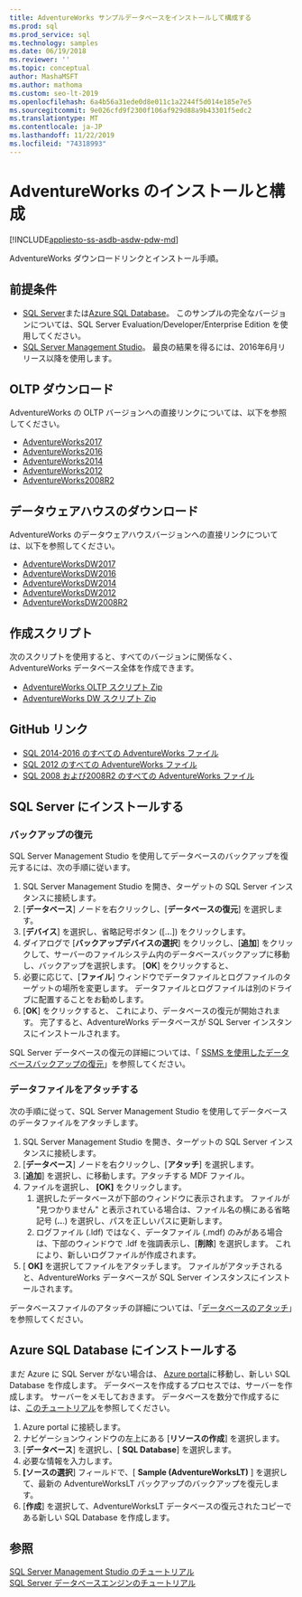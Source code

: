```yaml
---
title: AdventureWorks サンプルデータベースをインストールして構成する
ms.prod: sql
ms.prod_service: sql
ms.technology: samples
ms.date: 06/19/2018
ms.reviewer: ''
ms.topic: conceptual
author: MashaMSFT
ms.author: mathoma
ms.custom: seo-lt-2019
ms.openlocfilehash: 6a4b56a31ede0d8e011c1a2244f5d014e185e7e5
ms.sourcegitcommit: 9e026cfd9f2300f106af929d88a9b43301f5edc2
ms.translationtype: MT
ms.contentlocale: ja-JP
ms.lasthandoff: 11/22/2019
ms.locfileid: "74318993"
---
```

# <a name="adventureworks-installation-and-configuration"></a>AdventureWorks のインストールと構成
[!INCLUDE[appliesto-ss-asdb-asdw-pdw-md](../includes/appliesto-ss-asdb-asdw-pdw-md.md)]

AdventureWorks ダウンロードリンクとインストール手順。 

## <a name="prerequisites"></a>前提条件

- [SQL Server](https://www.microsoft.com/evalcenter/evaluate-sql-server-2016)または[Azure SQL Database](https://azure.microsoft.com/services/sql-database/)。 このサンプルの完全なバージョンについては、SQL Server Evaluation/Developer/Enterprise Edition を使用してください。
- [SQL Server Management Studio](../ssms/download-sql-server-management-studio-ssms.md)。 最良の結果を得るには、2016年6月リリース以降を使用します。
 
## <a name="oltp-downloads"></a>OLTP ダウンロード

AdventureWorks の OLTP バージョンへの直接リンクについては、以下を参照してください。

- [AdventureWorks2017](https://github.com/Microsoft/sql-server-samples/releases/download/adventureworks/AdventureWorks2017.bak)
- [AdventureWorks2016](https://github.com/Microsoft/sql-server-samples/releases/download/adventureworks/AdventureWorks2016.bak)
- [AdventureWorks2014](https://github.com/Microsoft/sql-server-samples/releases/download/adventureworks/AdventureWorks2014.bak)
- [AdventureWorks2012](https://github.com/Microsoft/sql-server-samples/releases/download/adventureworks/AdventureWorks2012.bak)
- [AdventureWorks2008R2](https://github.com/Microsoft/sql-server-samples/releases/download/adventureworks2008r2/adventure-works-2008r2-oltp.bak)


## <a name="data-warehouse-downloads"></a>データウェアハウスのダウンロード

AdventureWorks のデータウェアハウスバージョンへの直接リンクについては、以下を参照してください。

- [AdventureWorksDW2017](https://github.com/Microsoft/sql-server-samples/releases/download/adventureworks/AdventureWorksDW2017.bak)
- [AdventureWorksDW2016](https://github.com/Microsoft/sql-server-samples/releases/download/adventureworks/AdventureWorksDW2016.bak)
- [AdventureWorksDW2014](https://github.com/Microsoft/sql-server-samples/releases/download/adventureworks/AdventureWorksDW2014.bak)
- [AdventureWorksDW2012](https://github.com/Microsoft/sql-server-samples/releases/download/adventureworks/AdventureWorksDW2012.bak)
- [AdventureWorksDW2008R2](https://github.com/Microsoft/sql-server-samples/releases/download/adventureworks2008r2/adventure-works-2008-dw.bak)

## <a name="creation-scripts"></a>作成スクリプト
次のスクリプトを使用すると、すべてのバージョンに関係なく、AdventureWorks データベース全体を作成できます。 

- [AdventureWorks OLTP スクリプト Zip](https://github.com/Microsoft/sql-server-samples/releases/download/adventureworks/AdventureWorks-oltp-install-script.zip)
- [AdventureWorks DW スクリプト Zip](https://github.com/Microsoft/sql-server-samples/releases/download/adventureworks/AdventureWorksDW-data-warehouse-install-script.zip)

## <a name="github-links"></a>GitHub リンク

- [SQL 2014-2016 のすべての AdventureWorks ファイル](https://github.com/Microsoft/sql-server-samples/releases/tag/adventureworks)
- [SQL 2012 のすべての AdventureWorks ファイル](https://github.com/Microsoft/sql-server-samples/releases/tag/adventureworks2012)
- [SQL 2008 および2008R2 のすべての AdventureWorks ファイル](https://github.com/Microsoft/sql-server-samples/releases/tag/adventureworks2008r2)

## <a name="install-to-sql-server"></a>SQL Server にインストールする

### <a name="restore-backup"></a>バックアップの復元
SQL Server Management Studio を使用してデータベースのバックアップを復元するには、次の手順に従います。 

1. SQL Server Management Studio を開き、ターゲットの SQL Server インスタンスに接続します。
2. [**データベース**] ノードを右クリックし、[**データベースの復元**] を選択します。
3. [**デバイス**] を選択し、省略記号ボタン ([.**.**.]) をクリックします。
4. ダイアログで [**バックアップデバイスの選択**] をクリックし、[**追加**] をクリックして、サーバーのファイルシステム内のデータベースバックアップに移動し、バックアップを選択します。 [**OK**] をクリックすると、
5. 必要に応じて、[**ファイル**] ウィンドウでデータファイルとログファイルのターゲットの場所を変更します。 データファイルとログファイルは別のドライブに配置することをお勧めします。
6. [**OK**] をクリックすると、 これにより、データベースの復元が開始されます。 完了すると、AdventureWorks データベースが SQL Server インスタンスにインストールされます。

SQL Server データベースの復元の詳細については、「 [SSMS を使用したデータベースバックアップの復元](../relational-databases/backup-restore/restore-a-database-backup-using-ssms.md)」を参照してください。


### <a name="attach-a-datafile"></a>データファイルをアタッチする
次の手順に従って、SQL Server Management Studio を使用してデータベースのデータファイルをアタッチします。

1. SQL Server Management Studio を開き、ターゲットの SQL Server インスタンスに接続します。
2. [**データベース**] ノードを右クリックし、[**アタッチ**] を選択します。
3. [**追加**] を選択し、に移動します。アタッチする MDF ファイル。 
1. ファイルを選択し、 **[OK]** をクリックします。 
    1. 選択したデータベースが下部のウィンドウに表示されます。 ファイルが "見つかりません" と表示されている場合は、ファイル名の横にある省略記号 (**..**.) を選択し、パスを正しいパスに更新します。 
    1. ログファイル (.ldf) ではなく、データファイル (.mdf) のみがある場合は、下部のウィンドウで .ldf を強調表示し、[**削除**] を選択します。 これにより、新しいログファイルが作成されます。 
1. [ **OK]** を選択してファイルをアタッチします。 ファイルがアタッチされると、AdventureWorks データベースが SQL Server インスタンスにインストールされます。  

データベースファイルのアタッチの詳細については、「[データベースのアタッチ](../relational-databases/databases/attach-a-database.md)」を参照してください。 

## <a name="install-to-azure-sql-database"></a>Azure SQL Database にインストールする


まだ Azure に SQL Server がない場合は、 [Azure portal](https://portal.azure.com/)に移動し、新しい SQL Database を作成します。 データベースを作成するプロセスでは、サーバーを作成します。 サーバーをメモしておきます。 データベースを数分で作成するには、[このチュートリアル](https://azure.microsoft.com/documentation/articles/sql-database-get-started/)を参照してください。

1. Azure portal に接続します。
1. ナビゲーションウィンドウの左上にある [**リソースの作成**] を選択します。 
1. [**データベース**] を選択し、[ **SQL Database**] を選択します。 
1. 必要な情報を入力します。
1. **[ソースの選択**] フィールドで、[ **Sample (AdventureWorksLT)** ] を選択して、最新の AdventureWorksLT バックアップのバックアップを復元します。
1. [**作成**] を選択して、AdventureWorksLT データベースの復元されたコピーである新しい SQL Database を作成します。 


## <a name="see-also"></a>参照
[SQL Server Management Studio のチュートリアル](../ssms/tutorials/tutorial-sql-server-management-studio.md)   
[SQL Server データベースエンジンのチュートリアル](../relational-databases/database-engine-tutorials.md)
